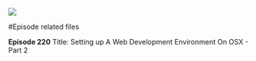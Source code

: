 ![](http://dimecasts.net/Images/Dimecasts_FullLogo_NoBackground.png)


#Episode related files

**Episode 220**
Title: Setting up A Web Development Environment On OSX - Part 2
